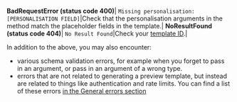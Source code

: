 **BadRequestError (status code 400)**|
`Missing personalisation: [PERSONALISATION FIELD]`|Check that the personalisation arguments in the method match the placeholder fields in the template.|
**NoResultFound (status code 404)**|
`No Result Found`|Check your [template ID](#get-a-template-by-id-arguments-template-id-required).|

In addition to the above, you may also encounter:

* various schema validation errors, for example when you forget to pass in an argument, or pass in an argument of a wrong type.
* errors that are not related to generating a preview template, but instead are related to things like authentication and rate limits. You can find a list of these errors [in the General errors section](#general-errors)